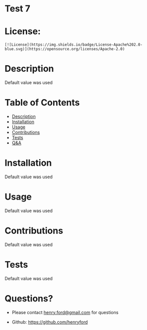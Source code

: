 # Test 7
  # License: 
    [![License](https://img.shields.io/badge/License-Apache%202.0-blue.svg)](https://opensource.org/licenses/Apache-2.0)
    
  
  # Description
  Default value was used

  # Table of Contents
  - [Description](#Description)
  - [Installation](#Installation)
  - [Usage](#Usage)
  - [Contributions](#Contributions)
  - [Tests](#Tests)
  - [Q&A](#Questions?)


  # Installation
  Default value was used

  # Usage
  Default value was used

  # Contributions
  Default value was used

  # Tests
  Default value was used

  # Questions?
  - Please contact henry.ford@gmail.com for questions

  - Github: https://github.com/henryford


  

